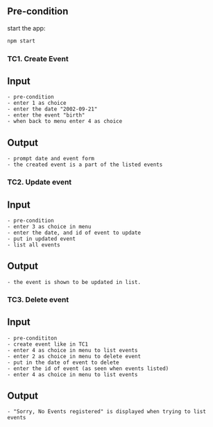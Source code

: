 ## Pre-condition
start the app:
``` javascript
npm start
```

### TC1. **Create Event**
## Input
    - pre-condition
    - enter 1 as choice
    - enter the date "2002-09-21"
    - enter the event "birth"
    - when back to menu enter 4 as choice
## Output
    - prompt date and event form
    - the created event is a part of the listed events

### TC2. **Update event**
## Input 
    - pre-condition
    - enter 3 as choice in menu
    - enter the date, and id of event to update
    - put in updated event
    - list all events

## Output
    - the event is shown to be updated in list.


### TC3. **Delete event**
## Input
    - pre-condititon
    - create event like in TC1
    - enter 4 as choice in menu to list events
    - enter 2 as choice in menu to delete event
    - put in the date of event to delete
    - enter the id of event (as seen when events listed)
    - enter 4 as choice in menu to list events

## Output
    - "Sorry, No Events registered" is displayed when trying to list events

